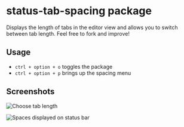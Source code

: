# status-tab-spacing package

Displays the length of tabs in the editor view and allows you to switch between tab length. Feel free to fork and improve!

## Usage
* `ctrl + option + o` toggles the package
* `ctrl + option + p` brings up the spacing menu

## Screenshots

![Choose tab length](http://i.imgur.com/meM1QVU.png)

![Spaces displayed on status bar](http://i.imgur.com/M4qzMZk.png)
